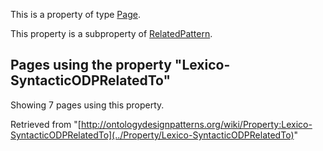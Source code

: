 This is a property of type [Page](../Type/Page "Type:Page").


This property is a subproperty of [RelatedPattern](../Property/RelatedPattern "Property:RelatedPattern").




  


## Pages using the property "Lexico-SyntacticODPRelatedTo"


Showing 7 pages using this property.



Retrieved from "[http://ontologydesignpatterns.org/wiki/Property:Lexico-SyntacticODPRelatedTo](../Property/Lexico-SyntacticODPRelatedTo)"